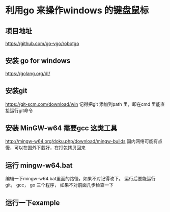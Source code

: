 # 利用go 来操作windows 的键盘鼠标

## 项目地址
https://github.com/go-vgo/robotgo

## 安装 go for windows
https://golang.org/dl/

## 安装git 
https://git-scm.com/download/win
记得把git 添加到path 里，即在cmd 里能直接运行git命令

## 安装 MinGW-w64 需要gcc 这类工具
http://mingw-w64.org/doku.php/download/mingw-builds
国内网络可能有点慢，可以在国外下载好，在打包拷贝回来

## 运行 mingw-w64.bat
编辑一下mingw-w64.bat里面的路径，如果不对记得改下。 运行后要能运行 git， gcc， go 三个程序， 如果不对前面几步检查一下

## 运行一下example
